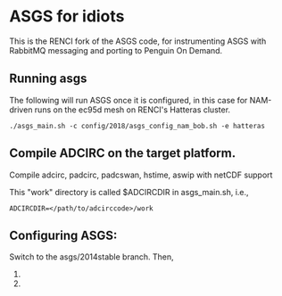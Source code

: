 # ASGS for idiots

This is the RENCI fork of the ASGS code, for instrumenting ASGS with RabbitMQ messaging and porting to Penguin On Demand. 

## Running asgs
The following will run ASGS once it is configured, in this case for NAM-driven runs on the ec95d mesh on RENCI's Hatteras cluster. 

`./asgs_main.sh -c config/2018/asgs_config_nam_bob.sh -e hatteras`

## Compile ADCIRC on the target platform.

Compile adcirc, padcirc, padcswan, hstime, aswip with netCDF support

This "work" directory is called $ADCIRCDIR in asgs_main.sh, i.e.,

`ADCIRCDIR=</path/to/adcirccode>/work`

## Configuring ASGS:
Switch to the asgs/2014stable branch.  Then, 

<ol>
<li>
<li>
</ol>

